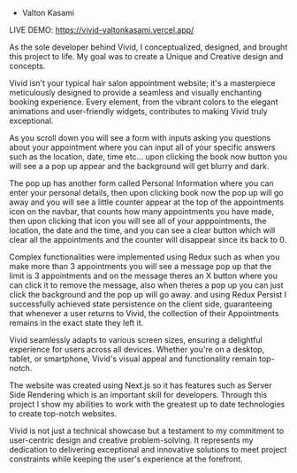 - Valton Kasami

LIVE DEMO: https://vivid-valtonkasami.vercel.app/

As the sole developer behind Vivid, I conceptualized, designed, and brought this project to life. My goal was to create a Unique and Creative design and concepts.

Vivid isn't your typical hair salon appointment website; it's a masterpiece meticulously designed to provide a seamless and visually enchanting booking experience. Every element, from the vibrant colors to the elegant animations and user-friendly widgets, contributes to making Vivid truly exceptional.

As you scroll down you will see a form with inputs asking you questions about your appointment where you can input all of your specific answers such as the location, date, time etc... upon clicking the book now button you will see a a pop up appear and the background will get blurry and dark. 

The pop up has another form called Personal Information where you can enter your personal details, then upon clicking book now the pop up will go away and you will see a little counter appear at the top of the appointments icon on the navbar, that counts how many appointments you have made, then upon clicking that icon you will see all of your apppointments, the location, the date and the time, and you can see a clear button which will clear all the appointments and the counter will disappear since its back to 0.

Complex functionalities were implemented using Redux such as when you make more than 3 appointments you will see a message pop up that the limit is 3 appointments and on the message theres an X button where you can click it to remove the message, also when theres a pop up you can just click the background and the pop up will go away. and using Redux Persist I successfully achieved state persistence on the client side, guaranteeing that whenever a user returns to Vivid, the collection of their Appointments remains in the exact state they left it.

Vivid seamlessly adapts to various screen sizes, ensuring a delightful experience for users across all devices. Whether you're on a desktop, tablet, or smartphone, Vivid's visual appeal and functionality remain top-notch.

The website was created using Next.js so it has features such as Server Side Rendering which is an important skill for developers. Through this project I show my abilities to work with the greatest up to date technologies to create top-notch websites.

Vivid is not just a technical showcase but a testament to my commitment to user-centric design and creative problem-solving. It represents my dedication to delivering exceptional and innovative solutions to meet project constraints while keeping the user's experience at the forefront.
